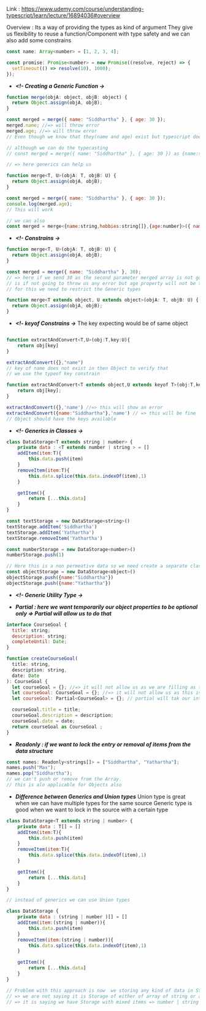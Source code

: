 Link : https://www.udemy.com/course/understanding-typescript/learn/lecture/16894036#overview

Overview : Its a way of providing the types as kind of argument
They give us flexibility to reuse a function/Component with type safety and we can also add some constrains

```js
const name: Array<number> = [1, 2, 3, 4];

const promise: Promise<number> = new Promise((resolve, reject) => {
  setTimeout(() => resolve(10), 1000);
});
```

- **_<!- Creating a Generic Function ->_**

```js
function merge(objA: object, objB: object) {
  return Object.assign(objA, objB);
}

const merged = merge({ name: "Siddhartha" }, { age: 30 });
merged.name; //=> will throw error
merged.age; //=> will throw error
// Even though we know that they(name and age) exist but typescript doesn't know this typeScript can't

// although we can do the typecasting
// const merged = merge({ name: "Siddhartha" }, { age: 30 }) as {name:string,age:number} ;

// => here generics can help us

function merge<T, U>(objA: T, objB: U) {
  return Object.assign(objA, objB);
}

const merged = merge({ name: "Siddhartha" }, { age: 30 });
console.log(merged.age);
// This will work

// we can also
const merged = merge<{name:string,hobbies:string[]},{age:number}>({ name: "Siddhartha",hobbies:["cricket","reading"] }, { age: 30 });
```

- **_<!- Constrains ->_**

```js
function merge<T, U>(objA: T, objB: U) {
  return Object.assign(objA, objB);
}

const merged = merge({ name: "Siddhartha" }, 30);
// => here if we send 30 as the second parameter merged array is not going to set age filed
// is if not going to throw us any error but age property will not be there as Generic deceleration will will accept number type
// for this we need to restrict the Generic types

function merge<T extends object, U extends object>(objA: T, objB: U) {
  return Object.assign(objA, objB);
}

```

- **_<!- keyof Constrains ->_**
  The key expecting would be of same object

```js

function extractAndConvert<T,U>(obj:T,key:U){
    return obj[key]
}

extractAndConvert({},"name")
// key of name does not exist in then Object to verify that
// we use the typeof key constrain

function extractAndConvert<T extends object,U extends keyof T>(obj:T,key:U){
    return obj[key];
}

extractAndConvert({},'name') //=> this will show an error
extractAndConvert({name:"Siddhartha"},'name') // => this will be fine
// Object should have the keys available

```

- **_<!- Generics in Classes ->_**

```js
class DataStorage<T extends string | number> {
    private data : <T extends number | string > = []
    addItem(item:T){
        this.data.push(item)
    }
    removeItem(item:T){
        this.data.splice(this.data.indexOf(item),1)
    }

    getItem(){
        return [...this.data]
    }
}

const textStorage = new DataStorage<string>()
textStorage.addItem('Siddhartha')
textStorage.addItem('Yathartha')
textStorage.removeItem('Yathartha')

const numberStorage = new DataStorage<number>()
numberStorage.push(1)

// Here this is a non permeative data so we need create a separate class to handle this
const objectStorage = new DataStorage<object>()
objectStorage.push({name:"Siddhartha"})
objectStorage.push({name:"Yathartha"})

```

- **_<!- Generic Utility Type ->_**

- **_Partial : here we want temporarily our object properties to be optional only => Partial will allow us to do that_**

```js
interface CourseGoal {
  title: string;
  description: string;
  completeUntil: Date;
}

function createCourseGoal(
  title: string,
  description: string,
  date: Date
): CourseGoal {
  let courseGoal = {}; //=> it will not allow us as we are filling as the title date etc.. properties does not exist in object initially
  let courseGoal: CourseGoal = {}; //=> it will not allow us as this is a empty object and not fulfilling the CourseGoal interface req.
  let courseGoal: Partial<CourseGoal> = {}; // partial will tak our interface and change its properties to optional therefore we can have an empty object and then fill the object step by step only problem is we can't return this because it has a type => Partial<CourseGoal> | => we can fix this by using typecasting

  courseGoal.title = title;
  courseGoal.description = description;
  courseGoal.date = date;
  return courseGoal as CourseGoal ;
}

```

- **_Readonly : if we want to lock the entry or removal of items from the data structure_**

```js
const names: Readonly<strings[]> = ["Siddhartha", "Yathartha"];
names.push("Max");
names.pop("Siddhartha");
// we can't push or remove from the Array.
// this is alo applicable for Objects also
```

- **_Difference between Generics and Union types_**
  Union type is great when we can have multiple types for the same source
  Generic type is good when we want to lock in the source with a certain type

```js
class DataStorage<T extends string | number> {
    private data : T[] = []
    addItem(item:T){
        this.data.push(item)
    }
    removeItem(item:T){
        this.data.splice(this.data.indexOf(item),1)
    }

    getItem(){
        return [...this.data]
    }
}

// instead of generics we can use Union types

class DataStorage {
    private data : (string | number )[] = []
    addItem(item:(string | number)){
        this.data.push(item)
    }
    removeItem(item:(string | number)){
        this.data.splice(this.data.indexOf(item),1)
    }

    getItem(){
        return [...this.data]
    }
}

// Problem with this approach is now  we storing any kind of data in Storage as long as data is string or number
// => we are not saying it is Storage of either of array of string or array of number
// => it is saying we have Storage with mixed items => number | string

```
